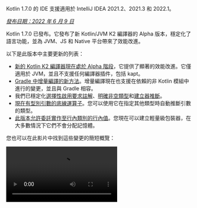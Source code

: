 [//]: # (title: Kotlin 1.7.0 有哪些新功能)

<tldr>
   <p>Kotlin 1.7.0 的 IDE 支援適用於 IntelliJ IDEA 2021.2、2021.3 和 2022.1。</p>
</tldr>

_[發布日期：2022 年 6 月 9 日](releases.md#release-details)_

Kotlin 1.7.0 已發布。它發布了新 Kotlin/JVM K2 編譯器的 Alpha 版本，穩定化了語言功能，並為 JVM、JS 和 Native 平台帶來了效能改進。

以下是此版本中主要更新的列表：

* [新的 Kotlin K2 編譯器現在處於 Alpha 階段](#new-kotlin-k2-compiler-for-the-jvm-in-alpha)，它提供了顯著的效能改進。它僅適用於 JVM，並且不支援任何編譯器插件，包括 kapt。
* [Gradle 中增量編譯的新方法](#a-new-approach-to-incremental-compilation)。增量編譯現在也支援在依賴的非 Kotlin 模組中進行的變更，並且與 Gradle 相容。
* 我們已穩定化[選擇性啟用要求註解](#stable-opt-in-requirements)、[明確非空類型](#stable-definitely-non-nullable-types)和[建立器推斷](#stable-builder-inference)。
* [現在有型別引數的底線運算子](#underscore-operator-for-type-arguments)。您可以使用它在指定其他類型時自動推斷引數的類型。
* [此版本允許委託實作至行內類別的行內值](#allow-implementation-by-delegegation-to-an-inlined-value-of-an-inline-class)。您現在可以建立輕量級包裝器，在大多數情況下它們不會分配記憶體。

您也可以在此影片中找到這些變更的簡短概覽：

<video src="https://www.youtube.com/v/54WEfLKtCGk" title="Kotlin 1.7.0 有哪些新功能"/>

## 新的 Kotlin K2 編譯器現在處於 JVM 的 Alpha 階段

此 Kotlin 版本引入了新 Kotlin K2 編譯器的 **Alpha** 版本。新編譯器旨在加速新語言功能的開發，統一 Kotlin 支援的所有平台，帶來效能改進，並提供編譯器擴充的 API。

我們已經發布了一些關於我們新編譯器及其優勢的詳細說明：

* [新 Kotlin 編譯器的發展之路](https://www.youtube.com/watch?v=iTdJJq_LyoY)
* [K2 編譯器：頂層視圖](https://www.youtube.com/watch?v=db19VFLZqJM)

需要指出的是，K2 編譯器 Alpha 版本主要著重於效能改進，並且它僅適用於 JVM 專案。它不支援 Kotlin/JS、Kotlin/Native 或其他多平台專案，並且不支援任何編譯器插件，包括 [kapt](kapt.md)。

我們的基準測試顯示了在內部專案上的一些出色結果：

| 專案       | 當前 Kotlin 編譯器效能 | 新 K2 Kotlin 編譯器效能 | 效能提升 |
|---------------|--------------------------|-------------------------|------------|
| Kotlin        | 2.2 KLOC/s               | 4.8 KLOC/s              | ~ x2.2     |
| YouTrack      | 1.8 KLOC/s               | 4.2 KLOC/s              | ~ x2.3     |
| IntelliJ IDEA | 1.8 KLOC/s               | 3.9 KLOC/s              | ~ x2.2     |
| Space         | 1.2 KLOC/s               | 2.8 KLOC/s              | ~ x2.3     |

> KLOC/s 效能數字代表編譯器每秒處理數千行程式碼的數量。
>
> {style="tip"}

您可以在您的 JVM 專案中查看效能提升，並與舊編譯器的結果進行比較。要啟用 Kotlin K2 編譯器，請使用以下編譯器選項：

```bash
-Xuse-k2
```

此外，K2 編譯器[包含許多錯誤修正](https://youtrack.jetbrains.com/issues/KT?q=tag:%20FIR-preview-qa%20%23Resolved)。請注意，即使此列表中**狀態：開放**的議題實際上也已在 K2 中修復。

接下來的 Kotlin 版本將改進 K2 編譯器的穩定性並提供更多功能，敬請期待！

如果您在使用 Kotlin K2 編譯器時遇到任何效能問題，請[向我們的問題追蹤器回報](https://kotl.in/issue)。

## 語言

Kotlin 1.7.0 引入了對委託實作和型別引數新底線運算子的支援。它還穩定化了先前版本中作為預覽版引入的幾個語言功能：

* [委託實作至行內類別的行內值](#allow-implementation-by-delegation-to-an-inlined-value-of-an-inline-class)
* [型別引數的底線運算子](#underscore-operator-for-type-arguments)
* [穩定版建立器推斷](#stable-builder-inference)
* [穩定版選擇性啟用要求](#stable-opt-in-requirements)
* [穩定版明確非空類型](#stable-definitely-non-nullable-types)

### 允許委託實作至行內類別的行內值

如果您想為值或類別實例建立輕量級包裝器，則需要手動實作所有介面方法。委託實作解決了這個問題，但它在 1.7.0 之前不適用於行內類別。此限制已移除，因此您現在可以建立輕量級包裝器，在大多數情況下它們不會分配記憶體。

```kotlin
interface Bar {
    fun foo() = "foo"
}

@JvmInline
value class BarWrapper(val bar: Bar): Bar by bar

fun main() {
    val bw = BarWrapper(object: Bar {})
    println(bw.foo())
}
```

### 型別引數的底線運算子

Kotlin 1.7.0 引入了型別引數的底線運算子 `_`。您可以使用它在指定其他類型時自動推斷型別引數：

```kotlin
abstract class SomeClass<T> {
    abstract fun execute(): T
}

class SomeImplementation : SomeClass<String>() {
    override fun execute(): String = "Test"
}

class OtherImplementation : SomeClass<Int>() {
    override fun execute(): Int = 42
}

object Runner {
    inline fun <reified S: SomeClass<T>, T> run(): T {
        return S::class.java.getDeclaredConstructor().newInstance().execute()
    }
}

fun main() {
    // 因為 SomeImplementation 衍生自 SomeClass<String>，所以 T 被推斷為 String
    val s = Runner.run<SomeImplementation, _>()
    assert(s == "Test")

    // 因為 OtherImplementation 衍生自 SomeClass<Int>，所以 T 被推斷為 Int
    val n = Runner.run<OtherImplementation, _>()
    assert(n == 42)
}
```

> 您可以在變數清單中的任何位置使用底線運算子來推斷型別引數。
>
{style="note"}

### 穩定版建立器推斷

建立器推斷是一種特殊類型的型別推斷，在呼叫泛型建立器函數時非常有用。它有助於編譯器使用其 lambda 引數中其他呼叫的型別資訊來推斷呼叫的型別引數。

從 1.7.0 開始，如果常規型別推斷無法在不指定 `-Xenable-builder-inference` 編譯器選項的情況下獲得足夠的型別資訊，則建立器推斷將自動啟用，該選項在 [1.6.0 中引入](whatsnew16.md#changes-to-builder-inference)。

[了解如何編寫自訂泛型建立器](using-builders-with-builder-inference.md)。

### 穩定版選擇性啟用要求

[選擇性啟用要求](opt-in-requirements.md)現在是[穩定版](components-stability.md)且不需要額外的編譯器組態。

在 1.7.0 之前，選擇性啟用功能本身需要引數 `-opt-in=kotlin.RequiresOptIn` 以避免警告。現在不再需要此引數；但是，您仍然可以使用編譯器引數 `-opt-in` 來選擇性啟用其他註解、[一個模組](opt-in-requirements.md#opt-in-a-module)。

### 穩定版明確非空類型

在 Kotlin 1.7.0 中，明確非空類型已升級為[穩定版](components-stability.md)。它們在擴充泛型 Java 類別和介面時提供了更好的互通性。

您可以使用新語法 `T & Any` 在使用位置將泛型型別參數標記為明確非空。這種語法形式來自[交集類型](https://en.wikipedia.org/wiki/Intersection_type)的表示法，現在僅限於 `&` 左側帶有可空上限的型別參數和右側帶有非空 `Any` 的型別參數：

```kotlin
fun <T> elvisLike(x: T, y: T & Any): T & Any = x ?: y

fun main() {
    // 正常
    elvisLike<String>("", "").length
    // 錯誤：'null' 不能是非空類型的值
    elvisLike<String>("", null).length

    // 正常
    elvisLike<String?>(null, "").length
    // 錯誤：'null' 不能是非空類型的值
    elvisLike<String?>(null, null).length
}
```

在 [this KEEP](https://github.com/Kotlin/KEEP/blob/master/proposals/definitely-non-nullable-types.md) 中了解有關明確非空類型的更多資訊。

## Kotlin/JVM

此版本為 Kotlin/JVM 編譯器帶來了效能改進和一個新的編譯器選項。此外，函數式介面建構函式的可呼叫引用已變得穩定。請注意，從 1.7.0 開始，Kotlin/JVM 編譯的預設目標版本是 `1.8`。

* [編譯器效能最佳化](#compiler-performance-optimizations)
* [新編譯器選項：-Xjdk-release](#new-compiler-option-xjdk-release)
* [函數式介面建構函式的穩定可呼叫引用](#stable-callable-references-to-functional-interface-constructors)
* [已移除 JVM 目標版本 1.6](#removed-jvm-target-version-1-6)

### 編譯器效能最佳化

Kotlin 1.7.0 為 Kotlin/JVM 編譯器帶來了效能改進。根據我們的基準測試，與 Kotlin 1.6.0 相比，編譯時間[平均減少了 10%](https://youtrack.jetbrains.com/issue/KT-48233/Switching-to-JVM-IR-backend-increases-compilation-time-by-more-t#focus=Comments-27-6114542.0-0)
。由於位元碼後處理的改進，大量使用行內函數的專案，例如[使用 `kotlinx.html` 的專案](https://youtrack.jetbrains.com/issue/KT-51416/Compilation-of-kotlinx-html-DSL-should-still-be-faster)
，將會編譯得更快。

### 新編譯器選項：-Xjdk-release

Kotlin 1.7.0 引入了一個新的編譯器選項 `-Xjdk-release`。此選項類似於 [javac 的命令列 `--release` 選項](http://openjdk.java.net/jeps/247)。`-Xjdk-release` 選項控制目標位元碼版本，並將類別路徑中 JDK 的 API 限制為指定的 Java 版本。例如，`kotlinc -Xjdk-release=1.8` 將不允許引用 `java.lang.Module`，即使依賴項中的 JDK 版本是 9 或更高版本。

> 此選項[不保證](https://youtrack.jetbrains.com/issue/KT-29974)對每個 JDK 發行版都有效。
>
{style="note"}

請在[此 YouTrack 議題](https://youtrack.jetbrains.com/issue/KT-29974/Add-a-compiler-option-Xjdk-release-similar-to-javac-s-release-to)中留下您的回饋。

### 函數式介面建構函式的穩定可呼叫引用

函數式介面建構函式的[可呼叫引用](reflection.md#callable-references)現在是[穩定版](components-stability.md)。了解如何[遷移](fun-interfaces.md#migration-from-an-interface-with-constructor-function-to-a-functional-interface)從帶有建構函式函數的介面到使用可呼叫引用的函數式介面。

請在 [YouTrack](https://youtrack.jetbrains.com/newissue?project=kt) 中報告您發現的任何問題。

### 已移除 JVM 目標版本 1.6

Kotlin/JVM 編譯的預設目標版本是 `1.8`。`1.6` 目標已移除。

請遷移到 JVM 目標 1.8 或更高版本。了解如何更新 JVM 目標版本適用於：

* [Gradle](gradle-compiler-options.md#attributes-specific-to-jvm)
* [Maven](maven.md#attributes-specific-to-jvm)
* [命令列編譯器](compiler-reference.md#jvm-target-version)

## Kotlin/Native

Kotlin 1.7.0 包含了對 Objective-C 和 Swift 互通性的變更，並穩定化了先前版本中引入的功能。它還為新記憶體管理器帶來了效能改進以及其他更新：

* [新記憶體管理器的效能改進](#performance-improvements-for-the-new-memory-manager)
* [與 JVM 和 JS IR 後端的統一編譯器插件 ABI](#unified-compiler-plugin-abi-with-jvm-and-js-ir-backends)
* [支援獨立 Android 可執行檔](#support-for-standalone-android-executables)
* [與 Swift async/await 的互通性：返回 Void 而不是 KotlinUnit](#interop-with-swift-async-await-returning-void-instead-of-kotlinunit)
* [禁止透過 Objective-C 橋接器傳遞未宣告的例外](#prohibited-undeclared-exceptions-through-objective-c-bridges)
* [改進的 CocoaPods 整合](#improved-cocoapods-integration)
* [覆寫 Kotlin/Native 編譯器下載 URL](#overriding-the-kotlin-native-compiler-download-url)

### 新記憶體管理器的效能改進

> 新的 Kotlin/Native 記憶體管理器處於 [Alpha](components-stability.md) 階段。
> 它可能在未來發生不相容的變更並需要手動遷移。
> 我們非常感謝您在 [YouTrack](https://youtrack.jetbrains.com/issue/KT-48525) 中提供回饋。
>
{style="note"}

新記憶體管理器仍處於 Alpha 階段，但它正在成為[穩定版](components-stability.md)。此版本為新記憶體管理器帶來了顯著的效能改進，尤其是在垃圾回收 (GC) 方面。具體來說，在 [1.6.20 中引入](whatsnew1620.md)的清掃階段並行實作現在預設啟用。這有助於減少應用程式因 GC 暫停的時間。新的 GC 排程器在選擇 GC 頻率方面表現更好，尤其對於較大的堆。

此外，我們特別優化了偵錯二進位檔，確保在記憶體管理器的實作程式碼中使用了適當的優化等級和連結時優化。這有助於我們在基準測試中將偵錯二進位檔的執行時間提高了約 30%。

嘗試在您的專案中使用新的記憶體管理器，看看它是如何運作的，並在 [YouTrack](https://youtrack.jetbrains.com/issue/KT-48525) 中與我們分享您的回饋。

### 與 JVM 和 JS IR 後端的統一編譯器插件 ABI

從 Kotlin 1.7.0 開始，Kotlin 多平台 Gradle 插件預設使用 Kotlin/Native 的可嵌入編譯器 Jar。此[功能在 1.6.0 中作為實驗性功能宣布](whatsnew16.md#unified-compiler-plugin-abi-with-jvm-and-js-ir-backends)，現在它已穩定且可使用。

這項改進對於函式庫作者來說非常方便，因為它改進了編譯器插件開發體驗。在此版本之前，您必須為 Kotlin/Native 提供單獨的構件，但現在您可以為 Native 和其他支援的平台使用相同的編譯器插件構件。

> 此功能可能需要插件開發人員對其現有插件採取遷移步驟。
>
> 了解如何在此 [YouTrack 議題](https://youtrack.jetbrains.com/issue/KT-48595)中準備您的插件以進行更新。
>
{style="warning"}

### 支援獨立 Android 可執行檔

Kotlin 1.7.0 為為 Android Native 目標產生標準可執行檔提供了全面支援。它[在 1.6.20 中引入](whatsnew1620.md#support-for-standalone-android-executables)，現在預設啟用。

如果您想回復到 Kotlin/Native 產生共用函式庫的先前行為，請使用以下設定：

```kotlin
binaryOptions["androidProgramType"] = "nativeActivity"
```

### 與 Swift async/await 的互通性：返回 Void 而不是 KotlinUnit

Kotlin `suspend` 函數現在在 Swift 中返回 `Void` 類型而不是 `KotlinUnit`。這是與 Swift 的 `async`/`await` 互通性改進的結果。此功能[在 1.6.20 中引入](whatsnew1620.md#interop-with-swift-async-await-returning-void-instead-of-kotlinunit)，此版本預設啟用此行為。

您不再需要使用 `kotlin.native.binary.unitSuspendFunctionObjCExport=proper` 屬性來為此類函數返回正確的類型。

### 禁止透過 Objective-C 橋接器傳遞未宣告的例外

當您從 Swift/Objective-C 程式碼呼叫 Kotlin 程式碼（反之亦然），並且此程式碼拋出例外時，它應該由發生例外的程式碼處理，除非您明確允許透過適當的轉換在語言之間轉發例外（例如，使用 `@Throws` 註解）。

以前，Kotlin 有另一種無意中的行為，即未宣告的例外在某些情況下可能會從一種語言「洩漏」到另一種語言。Kotlin 1.7.0 修復了這個問題，現在此類情況會導致程式終止。

因此，例如，如果您在 Kotlin 中有一個 `{ throw Exception() }` lambda 並從 Swift 中呼叫它，在 Kotlin 1.7.0 中，一旦例外到達 Swift 程式碼，它將立即終止。在以前的 Kotlin 版本中，此類例外可能會洩漏到 Swift 程式碼。

`@Throws` 註解繼續像以前一樣工作。

### 改進的 CocoaPods 整合

從 Kotlin 1.7.0 開始，如果您想在專案中整合 CocoaPods，您不再需要安裝 `cocoapods-generate` 插件。

以前，您需要安裝 CocoaPods 依賴管理器和 `cocoapods-generate` 插件才能使用 CocoaPods，例如，在 Kotlin 多平台行動專案中處理 [iOS 依賴項](https://www.jetbrains.com/help/kotlin-multiplatform-dev/multiplatform-ios-dependencies.html#with-cocoapods)。

現在設定 CocoaPods 整合更容易，我們解決了 `cocoapods-generate` 無法安裝在 Ruby 3 及更高版本上的問題。現在也支援在 Apple M1 上運作更好的最新 Ruby 版本。

了解如何設定[初始 CocoaPods 整合](https://www.jetbrains.com/help/kotlin-multiplatform-dev/multiplatform-cocoapods-overview.html#set-up-an-environment-to-work-with-cocoapods)。

### 覆寫 Kotlin/Native 編譯器下載 URL

從 Kotlin 1.7.0 開始，您可以自訂 Kotlin/Native 編譯器的下載 URL。當 CI 上的外部連結被禁止時，這非常有用。

要覆寫預設基本 URL `https://download.jetbrains.com/kotlin/native/builds`，請使用以下 Gradle 屬性：

```none
kotlin.native.distribution.baseDownloadUrl=https://example.com
```

> 下載器會將原生版本和目標作業系統附加到此基本 URL，以確保它下載實際的編譯器發行版。
>
{style="note"}

## Kotlin/JS

Kotlin/JS 正在對 [JS IR 編譯器後端](js-ir-compiler.md)進行進一步改進，以及其他可以改善您的開發體驗的更新：

* [新 IR 後端的效能改進](#performance-improvements-for-the-new-ir-backend)
* [使用 IR 時成員名稱的最小化](#minification-for-member-names-when-using-ir)
* [透過 IR 後端中的 polyfills 支援舊版瀏覽器](#support-for-older-browsers-via-polyfills-in-the-ir-backend)
* [從 js 表達式動態載入 JavaScript 模組](#dynamically-load-javascript-modules-from-js-expressions)
* [為 JavaScript 測試執行器指定環境變數](#specify-environment-variables-for-javascript-test-runners)

### 新 IR 後端的效能改進

此版本有一些主要的更新，應能改善您的開發體驗：

* Kotlin/JS 的增量編譯效能已顯著改進。構建 JS 專案所需時間更少。現在，在許多情況下，增量重建的效能應該與舊版後端大致相同。
* Kotlin/JS 最終捆綁包所需空間更少，因為我們顯著縮小了最終構件的大小。我們測量了某些大型專案的生產捆綁包大小比舊版後端減少了高達 20%。
* 介面的類型檢查已數量級地改進。
* Kotlin 產生更高品質的 JS 程式碼。

### 使用 IR 時成員名稱的最小化

Kotlin/JS IR 編譯器現在利用其關於 Kotlin 類別和函數之間關係的內部資訊，應用更有效的最小化，縮短函數、屬性和類別的名稱。這會縮小最終捆綁的應用程式。

這種最小化類型在您以生產模式構建 Kotlin/JS 應用程式時自動應用，並且預設啟用。要禁用成員名稱最小化，請使用 `-Xir-minimized-member-names` 編譯器標誌：

```kotlin
kotlin {
    js(IR) {
        compilations.all {
            compileKotlinTask.kotlinOptions.freeCompilerArgs += listOf("-Xir-minimized-member-names=false")
        }
    }
}
```

### 透過 IR 後端中的 polyfills 支援舊版瀏覽器

Kotlin/JS 的 IR 編譯器後端現在包含與舊版後端相同的 polyfills。這使得使用新編譯器編譯的程式碼可以在不支援 Kotlin 標準函式庫使用的所有 ES2015 方法的舊版瀏覽器中執行。只有專案實際使用的那些 polyfills 會包含在最終捆綁包中，這最大限度地減少了它們對捆綁包大小的潛在影響。

此功能在使用 IR 編譯器時預設啟用，您無需進行配置。

### 從 js 表達式動態載入 JavaScript 模組

在使用 JavaScript 模組時，大多數應用程式使用靜態導入，其使用已透過 [JavaScript 模組整合](js-modules.md)涵蓋。然而，Kotlin/JS 缺少一種機制來在應用程式中於執行時動態載入 JavaScript 模組。

從 Kotlin 1.7.0 開始，JavaScript 的 `import` 陳述式在 `js` 區塊中得到支援，允許您在執行時動態將套件引入您的應用程式：

```kotlin
val myPackage = js("import('my-package')")
```

### 為 JavaScript 測試執行器指定環境變數

為了調整 Node.js 套件解析或將外部資訊傳遞給 Node.js 測試，您現在可以指定 JavaScript 測試執行器使用的環境變數。要定義環境變數，請在建置腳本的 `testTask` 區塊中使用帶有鍵值對的 `environment()` 函數：

```kotlin
kotlin {
    js {
        nodejs {
            testTask {
                environment("key", "value")
            }
        }
    }
}
```

## 標準函式庫

在 Kotlin 1.7.0 中，標準函式庫收到了一系列變更和改進。它們引入了新功能，穩定化了實驗性功能，並統一了 Native、JS 和 JVM 命名捕獲群組的支援：

* [min() 和 max() 集合函數返回非空值](#min-and-max-collection-functions-return-as-non-nullable)
* [特定索引處的正規表達式匹配](#regular-expression-matching-at-specific-indices)
* [擴展對先前語言和 API 版本的支援](#extended-support-for-previous-language-and-api-versions)
* [透過反射存取註解](#access-to-annotations-via-reflection)
* [穩定版深度遞迴函數](#stable-deep-recursive-functions)
* [基於行內類別的預設時間來源時間標記](#time-marks-based-on-inline-classes-for-default-time-source)
* [Java Optional 的新實驗性擴展函數](#new-experimental-extension-functions-for-java-optionals)
* [JS 和 Native 中對命名捕獲群組的支援](#support-for-named-capturing-groups-in-js-and-native)

### min() 和 max() 集合函數返回非空值

在 [Kotlin 1.4.0](whatsnew14.md) 中，我們將 `min()` 和 `max()` 集合函數重新命名為 `minOrNull()` 和 `maxOrNull()`。這些新名稱更好地反映了它們的行為 — 如果接收器集合為空則返回 null。它還有助於使函數行為與整個 Kotlin 集合 API 中使用的命名慣例保持一致。

`minBy()`、`maxBy()`、`minWith()` 和 `maxWith()` 也是如此，它們都在 Kotlin 1.4.0 中獲得了其 *OrNull() 同義詞。受此變更影響的舊函數已逐步棄用。

Kotlin 1.7.0 重新引入了原始函數名稱，但帶有非空返回類型。新的 `min()`、`max()`、`minBy()`、`maxBy()`、`minWith()` 和 `maxWith()` 函數現在嚴格返回集合元素或拋出例外。

```kotlin
fun main() {
    val numbers = listOf<Int>()
    println(numbers.maxOrNull()) // "null"
    println(numbers.max()) // "Exception in... Collection is empty."
}
```

### 特定索引處的正規表達式匹配

在 [1.5.30 中引入](whatsnew1530.md#matching-with-regex-at-a-particular-position)的 `Regex.matchAt()` 和 `Regex.matchesAt()` 函數現在是穩定版。它們提供了一種檢查正規表達式是否在 `String` 或 `CharSequence` 中的特定位置具有精確匹配的方法。

`matchesAt()` 檢查匹配並返回布林結果：

```kotlin
fun main() {
    val releaseText = "Kotlin 1.7.0 is on its way!"
    // 正規表達式：一位數字，點，一位數字，點，一位或多位數字
    val versionRegex = "\\d[.]\\d[.]\\d+".toRegex()

    println(versionRegex.matchesAt(releaseText, 0)) // "false"
    println(versionRegex.matchesAt(releaseText, 7)) // "true"
}
```

`matchAt()` 如果找到匹配則返回匹配，否則返回 `null`：

```kotlin
fun main() {
    val releaseText = "Kotlin 1.7.0 is on its way!"
    val versionRegex = "\\d[.]\\d[.]\\d+".toRegex()

    println(versionRegex.matchAt(releaseText, 0)) // "null"
    println(versionRegex.matchAt(releaseText, 7)?.value) // "1.7.0"
}
```

我們非常感謝您對此 [YouTrack 議題](https://youtrack.jetbrains.com/issue/KT-34021)的回饋。

### 擴展對先前語言和 API 版本的支援

為了支援函式庫作者開發旨在可在廣泛的舊版 Kotlin 中使用的函式庫，並解決主要 Kotlin 版本發布頻率增加的問題，我們擴展了對先前語言和 API 版本的支援。

透過 Kotlin 1.7.0，我們支援三個而不是兩個先前的語言和 API 版本。這意味著 Kotlin 1.7.0 支援開發目標為 Kotlin 1.4.0 或更低版本的函式庫。有關向下相容性的更多資訊，請參閱[相容性模式](compatibility-modes.md)。

### 透過反射存取註解

首次[在 1.6.0 中引入](whatsnew16.md#repeatable-annotations-with-runtime-retention-for-1-8-jvm-target)的 [`KAnnotatedElement.findAnnotations()`](https://kotlinlang.org/api/latest/jvm/stdlib/kotlin.reflect.full/find-annotations.html) 擴展函數現在是[穩定版](components-stability.md)。這個[反射](reflection.md)函數返回元素上給定類型的所有註解，包括單獨應用和重複的註解。

```kotlin
@Repeatable
annotation class Tag(val name: String)

@Tag("First Tag")
@Tag("Second Tag")
fun taggedFunction() {
    println("I'm a tagged function!")
}

fun main() {
    val x = ::taggedFunction
    val foo = x as KAnnotatedElement
    println(foo.findAnnotations<Tag>()) // [@Tag(name=First Tag), @Tag(name=Second Tag)]
}
```

### 穩定版深度遞迴函數

深度遞迴函數自 [Kotlin 1.4.0](https://blog.jetbrains.com/kotlin/2020/07/kotlin-1-4-rc-debugging-coroutines/#Defining_deep_recursive_functions_using_coroutines) 以來一直作為實驗性功能提供，現在它們在 Kotlin 1.7.0 中是[穩定版](components-stability.md)。使用 `DeepRecursiveFunction`，您可以定義一個將其堆疊保留在堆上而不是使用實際呼叫堆疊的函數。這允許您執行非常深的遞迴計算。要呼叫深度遞迴函數，請 `invoke` 它。

在此範例中，深度遞迴函數用於遞迴計算二元樹的深度。即使此範例函數遞迴呼叫自身 100,000 次，也不會拋出 `StackOverflowError`：

```kotlin
class Tree(val left: Tree?, val right: Tree?)

val calculateDepth = DeepRecursiveFunction<Tree?, Int> { t ->
    if (t == null) 0 else maxOf(
        callRecursive(t.left),
        callRecursive(t.right)
    ) + 1
}

fun main() {
    // 產生深度為 100_000 的樹
    val deepTree = generateSequence(Tree(null, null)) { prev ->
        Tree(prev, null)
    }.take(100_000).last()

    println(calculateDepth(deepTree)) // 100000
}
```

考慮在您的程式碼中使用深度遞迴函數，如果您的遞迴深度超過 1000 次呼叫。

### 基於行內類別的預設時間來源時間標記

Kotlin 1.7.0 透過將 `TimeSource.Monotonic` 返回的時間標記變更為行內值類別來改進時間測量功能的效能。這意味著呼叫 `markNow()`、`elapsedNow()`、`measureTime()` 和 `measureTimedValue()` 等函數不會為其 `TimeMark` 實例分配包裝器類別。特別是當測量屬於熱路徑的程式碼片段時，這有助於最大程度地減少測量對效能的影響：

```kotlin
@OptIn(ExperimentalTime::class)
fun main() {
    val mark = TimeSource.Monotonic.markNow() // 返回的 `TimeMark` 是行內類別
    val elapsedDuration = mark.elapsedNow()
}
```

> 此最佳化僅在靜態已知取得 `TimeMark` 的時間來源為 `TimeSource.Monotonic` 時才可用。
>
{style="note"}

### Java Optional 的新實驗性擴展函數

Kotlin 1.7.0 附帶了新的便利函數，可簡化在 Java 中使用 `Optional` 類別。這些新函數可用於解包和轉換 JVM 上的可選物件，並有助於使 Java API 的使用更簡潔。

`getOrNull()`、`getOrDefault()` 和 `getOrElse()` 擴展函數允許您在 `Optional` 存在時獲取其值。否則，您將分別獲得 `null`、預設值或由函數返回的值：

```kotlin
val presentOptional = Optional.of("I'm here!")

println(presentOptional.getOrNull())
// "I'm here!"

val absentOptional = Optional.empty<String>()

println(absentOptional.getOrNull())
// null
println(absentOptional.getOrDefault("Nobody here!"))
// "Nobody here!"
println(absentOptional.getOrElse {
    println("Optional was absent!")
    "Default value!"
})
// "Optional was absent!"
// "Default value!"
```

`toList()`、`toSet()` 和 `asSequence()` 擴展函數將存在的 `Optional` 值轉換為列表、集合或序列，否則返回空集合。`toCollection()` 擴展函數將 `Optional` 值附加到已存在的目標集合：

```kotlin
val presentOptional = Optional.of("I'm here!")
val absentOptional = Optional.empty<String>()
println(presentOptional.toList() + "," + absentOptional.toList())
// ["I'm here!"], []
println(presentOptional.toSet() + "," + absentOptional.toSet())
// ["I'm here!"], []
val myCollection = mutableListOf<String>()
absentOptional.toCollection(myCollection)
println(myCollection)
// []
presentOptional.toCollection(myCollection)
println(myCollection)
// ["I'm here!"]
val list = listOf(presentOptional, absentOptional).flatMap { it.asSequence() }
println(list)
// ["I'm here!"]
```

這些擴展函數在 Kotlin 1.7.0 中作為實驗性功能引入。您可以在 [this KEEP](https://github.com/Kotlin/KEEP/pull/291) 中了解有關 `Optional` 擴展的更多資訊。一如既往，我們歡迎您在 [Kotlin 問題追蹤器](https://kotl.in/issue)中提供回饋。

### JS 和 Native 中對命名捕獲群組的支援

從 Kotlin 1.7.0 開始，命名捕獲群組不僅在 JVM 上受支援，而且在 JS 和 Native 平台上也受支援。

要為捕獲群組命名，請在您的正規表達式中使用 `(?<name>group)` 語法。要獲取群組匹配的文本，請呼叫新引入的 [`MatchGroupCollection.get()`](https://kotlinlang.org/api/latest/jvm/stdlib/kotlin.text/get.html) 函數並傳遞群組名稱。

#### 按名稱檢索匹配群組值

考慮這個用於匹配城市座標的範例。要獲取正規表達式匹配的群組集合，請使用 [`groups`](https://kotlinlang.org/api/latest/jvm/stdlib/kotlin.text/-match-result/groups.html)。比較按其編號 (索引) 和按其名稱使用 `value` 檢索群組內容：

```kotlin
fun main() {
    val regex = "\\b(?<city>[A-Za-z\\s]+),\\s(?<state>[A-Z]{2}):\\s(?<areaCode>[0-9]{3})\\b".toRegex()
    val input = "Coordinates: Austin, TX: 123"
    val match = regex.find(input)!!
    println(match.groups["city"]?.value) // "Austin" — 按名稱
    println(match.groups[2]?.value) // "TX" — 按編號
}
```

#### 命名反向引用

您現在還可以在反向引用群組時使用群組名稱。反向引用匹配之前由捕獲群組匹配的相同文本。為此，請在您的正規表達式中使用 `\k<name>` 語法：

```kotlin
fun backRef() {
    val regex = "(?<title>\\w+), yes \\k<title>".toRegex()
    val match = regex.find("Do you copy? Sir, yes Sir!")!!
    println(match.value) // "Sir, yes Sir"
    println(match.groups["title"]?.value) // "Sir"
}
```

#### 替換表達式中的命名群組

命名群組引用可用於替換表達式。考慮 [`replace()`](https://kotlinlang.org/api/latest/jvm/stdlib/kotlin.text/-regex/replace.html) 函數，它將輸入中指定正規表達式的所有出現替換為替換表達式，以及 [`replaceFirst()`](https://kotlinlang.org/api/latest/jvm/stdlib/kotlin.text/-regex/replace-first.html) 函數，它僅替換第一個匹配。

替換字串中 `${name}` 的出現將替換為與帶指定名稱的捕獲群組對應的子序列。您可以比較按名稱和索引的群組引用中的替換：

```kotlin
fun dateReplace() {
    val dateRegex = Regex("(?<dd>\\d{2})-(?<mm>\\d{2})-(?<yyyy>\\d{4})")
    val input = "Date of birth: 27-04-2022"
    println(dateRegex.replace(input, "\${yyyy}-\${mm}-\${dd}")) // "Date of birth: 2022-04-27" — 按名稱
    println(dateRegex.replace(input, "\$3-\$2-\$1")) // "Date of birth: 2022-04-27" — 按編號
}
```

## Gradle

此版本引入了新的建置報告、對 Gradle 插件變體的支援、kapt 中的新統計資料等等：

* [增量編譯的新方法](#a-new-approach-to-incremental-compilation)
* [追蹤編譯器效能的新建置報告](#build-reports-for-kotlin-compiler-tasks)
* [Gradle 和 Android Gradle 插件的最低支援版本變更](#bumping-minimum-supported-versions)
* [支援 Gradle 插件變體](#support-for-gradle-plugin-variants)
* [Kotlin Gradle 插件 API 中的更新](#updates-in-the-kotlin-gradle-plugin-api)
* [透過插件 API 提供 sam-with-receiver 插件](#the-sam-with-receiver-plugin-is-available-via-the-plugins-api)
* [編譯任務中的變更](#changes-in-compile-tasks)
* [kapt 中每個註解處理器產生檔案的新統計資料](#statistics-of-generated-files-by-each-annotation-processor-in-kapt)
* [kotlin.compiler.execution.strategy 系統屬性的棄用](#deprecation-of-the-kotlin-compiler-execution-strategy-system-property)
* [移除棄用選項、方法和插件](#removal-of-deprecated-options-methods-and-plugins)

### 增量編譯的新方法

> 增量編譯的新方法是[實驗性](components-stability.md)的。它可能隨時被移除或更改。
> 需要選擇性啟用 (請參閱下面的詳細資訊)。我們鼓勵您僅將其用於評估目的，我們非常感謝您在 [YouTrack](https://youtrack.jetbrains.com/issues/KT) 中提供回饋。
>
{style="warning"}

在 Kotlin 1.7.0 中，我們重新設計了跨模組變更的增量編譯。現在，增量編譯也支援在依賴的非 Kotlin 模組中進行的變更，並且與 [Gradle 建置快取](https://docs.gradle.org/current/userguide/build_cache.html)相容。編譯避免的支援也得到了改進。

如果您使用建置快取或經常在非 Kotlin Gradle 模組中進行變更，我們預計您將從這種新方法中獲得最顯著的效益。我們對 `kotlin-gradle-plugin` 模組的 Kotlin 專案測試顯示，快取命中後的變更改進超過 80%。

要嘗試這種新方法，請在 `gradle.properties` 中設定以下選項：

```none
kotlin.incremental.useClasspathSnapshot=true
```

> 增量編譯的新方法目前僅適用於 Gradle 建置系統中的 JVM 後端。
>
{style="note"}

在[這篇部落格文章](https://blog.jetbrains.com/kotlin/2022/07/a-new-approach-to-incremental-compilation-in-kotlin/)中了解增量編譯新方法的底層實作方式。

我們的計劃是穩定化這項技術並新增對其他後端（例如 JS）和建置系統的支援。我們非常感謝您在 [YouTrack](https://youtrack.jetbrains.com/issues/KT) 中報告您在此編譯方案中遇到的任何問題或奇怪行為。謝謝！

Kotlin 團隊非常感謝 [Ivan Gavrilovic](https://github.com/gavra0)、[Hung Nguyen](https://github.com/hungvietnguyen)、[Cédric Champeau](https://github.com/melix) 和其他外部貢獻者的幫助。

### 追蹤編譯器效能的新建置報告

> Kotlin 建置報告是[實驗性](components-stability.md)的。它們可能隨時被移除或更改。
> 需要選擇性啟用 (請參閱下面的詳細資訊)。僅將它們用於評估目的。我們感謝您在 [YouTrack](https://youtrack.jetbrains.com/issues/KT) 中提供對它們的回饋。
>
{style="warning"}

Kotlin 1.7.0 引入了有助於追蹤編譯器效能的建置報告。報告包含不同編譯階段的持續時間以及編譯無法增量的原因。

當您想調查編譯器任務的問題時，建置報告非常有用，例如：

* 當 Gradle 建置耗時過多，並且您想了解效能不佳的根本原因時。
* 當同一專案的編譯時間不同，有時需要幾秒鐘，有時需要幾分鐘時。

要啟用建置報告，請在 `gradle.properties` 中宣告儲存建置報告輸出的位置：

```none
kotlin.build.report.output=file
```

以下值（及其組合）可用：

* `file` 將建置報告儲存在本機檔案中。
* `build_scan` 將建置報告儲存在 [build scan](https://scans.gradle.com/) 的 `custom values` 部分。

  > Gradle Enterprise 插件限制自訂值的數量及其長度。在大型專案中，某些值可能會遺失。
  >
  {style="note"}

* `http` 使用 HTTP(S) 發佈建置報告。POST 方法以 JSON 格式傳送指標。資料可能會因版本而異。您可以在 [Kotlin 儲存庫](https://github.com/JetBrains/kotlin/blob/master/libraries/tools/kotlin-gradle-plugin/src/common/kotlin/org/jetbrains/kotlin/gradle/report/data/GradleCompileStatisticsData.kt)中查看傳送資料的當前版本。

有兩種常見情況，分析長時間執行編譯的建置報告可以幫助您解決：

* 建置不是增量的。分析原因並解決潛在問題。
* 建置是增量的，但耗時過多。嘗試重新組織原始碼檔案 — 分割大檔案，將單獨的類別儲存在不同檔案中，重構大型類別，在不同檔案中宣告頂層函數等等。

在[這篇部落格文章](https://blog.jetbrains.com/kotlin/2022/06/introducing-kotlin-build-reports/)中了解有關新建置報告的更多資訊。

歡迎您嘗試在您的基礎設施中使用建置報告。如果您有任何回饋，遇到任何問題，或想提出改進建議，請隨時在我們的[問題追蹤器](https://youtrack.jetbrains.com/newIssue)中報告。謝謝！

### Gradle 和 Android Gradle 插件的最低支援版本變更

從 Kotlin 1.7.0 開始，最低支援的 Gradle 版本是 6.7.1。我們不得不[提高版本](https://youtrack.jetbrains.com/issue/KT-49733/Bump-minimal-supported-Gradle-version-to-6-7-1)以支援 [Gradle 插件變體](#support-for-gradle-plugin-variants)和新的 Gradle API。未來，由於 Gradle 插件變體功能，我們不應該再像以前那樣頻繁地提高最低支援版本。

此外，最低支援的 Android Gradle 插件版本現在是 3.6.4。

### 支援 Gradle 插件變體

Gradle 7.0 為 Gradle 插件作者引入了一項新功能 — [帶變體的插件](https://docs.gradle.org/7.0/userguide/implementing_gradle_plugins.html#plugin-with-variants)。此功能使得在新增對新 Gradle 功能的支援的同時，更容易維護與 7.1 以下 Gradle 版本的相容性。了解有關 [Gradle 中變體選擇](https://docs.gradle.org/current/userguide/variant_model.html)的更多資訊。

透過 Gradle 插件變體，我們可以為不同的 Gradle 版本發布不同的 Kotlin Gradle 插件變體。目標是在 `main` 變體中支援基本 Kotlin 編譯，這對應於 Gradle 的最舊支援版本。每個變體將具有來自相應版本的 Gradle 功能實作。最新的變體將支援最廣泛的 Gradle 功能集。透過這種方法，我們可以擴展對功能有限的舊版 Gradle 的支援。

目前，Kotlin Gradle 插件只有兩種變體：

* `main` 適用於 Gradle 6.7.1–6.9.3 版
* `gradle70` 適用於 Gradle 7.0 及更高版本

在未來的 Kotlin 版本中，我們可能會增加更多。

要檢查您的建置使用哪個變體，請啟用 [`--info` 記錄級別](https://docs.gradle.org/current/userguide/logging.html#sec:choosing_a_log_level)並在輸出中查找以 `Using Kotlin Gradle plugin` 開頭的字串，例如 `Using Kotlin Gradle plugin main variant`。

> 以下是一些 Gradle 中變體選擇已知問題的解決方法：
> * [pluginManagement 中的 ResolutionStrategy 不適用於多變體插件](https://github.com/gradle/gradle/issues/20545)
> * [當插件作為 `buildSrc` 通用依賴項添加時，插件變體被忽略](https://github.com/gradle/gradle/issues/20847)
>
{style="note"}

請在[此 YouTrack 議題](https://youtrack.jetbrains.com/issue/KT-49227/Support-Gradle-plugins-variants)中留下您的回饋。

### Kotlin Gradle 插件 API 中的更新

Kotlin Gradle 插件 API 構件收到了一些改進：

* 新增了帶有使用者可配置輸入的 Kotlin/JVM 和 Kotlin/kapt 任務的介面。
* 新增了 `KotlinBasePlugin` 介面，所有 Kotlin 插件都繼承自它。當您想在應用任何 Kotlin Gradle 插件（JVM、JS、多平台、Native 和其他平台）時觸發一些組態動作時，請使用此介面：

  ```kotlin
  project.plugins.withType<org.jetbrains.kotlin.gradle.plugin.KotlinBasePlugin>() {
      // 在此處配置您的動作
  }
  ```
  您可以[在此 YouTrack 議題](https://youtrack.jetbrains.com/issue/KT-48008/Consider-offering-a-KotlinBasePlugin)中留下關於 `KotlinBasePlugin` 的回饋。

* 我們為 Android Gradle 插件奠定了基礎，以便在自身內部配置 Kotlin 編譯，這意味著您無需將 Kotlin Android Gradle 插件新增到您的建置中。
  請關注 [Android Gradle 插件發布公告](https://developer.android.com/studio/releases/gradle-plugin)以了解新增的支援並嘗試一下！

### 透過插件 API 提供 sam-with-receiver 插件

[sam-with-receiver 編譯器插件](sam-with-receiver-plugin.md)現在可透過 [Gradle 插件 DSL](https://docs.gradle.org/current/userguide/plugins.html#sec:plugins_block) 取得：

```kotlin
plugins {
    id("org.jetbrains.kotlin.plugin.sam.with.receiver") version "$kotlin_version"
}
```

### 編譯任務中的變更

此版本中編譯任務收到了大量變更：

* Kotlin 編譯任務不再繼承 Gradle 的 `AbstractCompile` 任務。它們僅繼承 `DefaultTask`。
* `AbstractCompile` 任務具有 `sourceCompatibility` 和 `targetCompatibility` 輸入。由於不再繼承 `AbstractCompile` 任務，這些輸入在 Kotlin 使用者腳本中不再可用。
* `SourceTask.stableSources` 輸入不再可用，您應該使用 `sources` 輸入。`setSource(...)` 方法仍然可用。
* 所有編譯任務現在都使用 `libraries` 輸入來表示編譯所需的函式庫列表。`KotlinCompile` 任務仍然具有棄用的 Kotlin 屬性 `classpath`，該屬性將在未來版本中移除。
* 編譯任務仍然實作 `PatternFilterable` 介面，該介面允許過濾 Kotlin 原始碼。`sourceFilesExtensions` 輸入已移除，改為使用 `PatternFilterable` 方法。
* 棄用的 `Gradle destinationDir: File` 輸出已替換為 `destinationDirectory: DirectoryProperty` 輸出。
* Kotlin/Native `AbstractNativeCompile` 任務現在繼承 `AbstractKotlinCompileTool` 基底類別。這是將 Kotlin/Native 建置工具整合到所有其他工具的初步步驟。

請在[此 YouTrack 議題](https://youtrack.jetbrains.com/issue/KT-32805)中留下您的回饋。

### kapt 中每個註解處理器產生檔案的新統計資料

`kotlin-kapt` Gradle 插件已經[報告每個處理器的效能統計資料](https://github.com/JetBrains/kotlin/pull/4280)。從 Kotlin 1.7.0 開始，它還可以報告每個註解處理器產生檔案數量的統計資料。

這對於追蹤建置中是否存在未使用的註解處理器非常有用。您可以使用產生的報告來查找觸發不必要註解處理器的模組，並更新模組以防止此情況。

分兩步啟用統計資料：

* 在您的 `build.gradle.kts` 中將 `showProcessorStats` 標誌設定為 `true`：

  ```kotlin
  kapt {
      showProcessorStats = true
  }
  ```

* 在您的 `gradle.properties` 中將 `kapt.verbose` Gradle 屬性設定為 `true`：
  
  ```none
  kapt.verbose=true
  ```

> 您也可以透過[命令列選項 `verbose`](kapt.md#use-in-cli) 啟用詳細輸出。
>
{style="note"}

統計資料將以 `info` 等級顯示在日誌中。您將看到 `Annotation processor stats:` 行，其後是每個註解處理器的執行時間統計資料。在這些行之後，將有 `Generated files report:` 行，其後是每個註解處理器產生檔案數量的統計資料。例如：

```text
[INFO] Annotation processor stats:
[INFO] org.mapstruct.ap.MappingProcessor: total: 290 ms, init: 1 ms, 3 round(s): 289 ms, 0 ms, 0 ms
[INFO] Generated files report:
[INFO] org.mapstruct.ap.MappingProcessor: total sources: 2, sources per round: 2, 0, 0
```

請在[此 YouTrack 議題](https://youtrack.jetbrains.com/issue/KT-51132/KAPT-Support-reporting-the-number-of-generated-files-by-each-ann)中留下您的回饋。

### kotlin.compiler.execution.strategy 系統屬性的棄用

Kotlin 1.6.20 引入了[用於定義 Kotlin 編譯器執行策略的新屬性](whatsnew1620.md#properties-for-defining-kotlin-compiler-execution-strategy)。在 Kotlin 1.7.0 中，舊系統屬性 `kotlin.compiler.execution.strategy` 已開始棄用週期，改用新屬性。

當使用 `kotlin.compiler.execution.strategy` 系統屬性時，您將收到警告。此屬性將在未來版本中刪除。要保留舊行為，請用同名的 Gradle 屬性替換系統屬性。您可以在 `gradle.properties` 中執行此操作，例如：

```none
kotlin.compiler.execution.strategy=out-of-process
```

您還可以使用編譯任務屬性 `compilerExecutionStrategy`。在 [Gradle 頁面](gradle-compilation-and-caches.md#defining-kotlin-compiler-execution-strategy)上了解更多資訊。

### 移除棄用選項、方法和插件

#### 移除 useExperimentalAnnotation 方法

在 Kotlin 1.7.0 中，我們完成了 `useExperimentalAnnotation` Gradle 方法的棄用週期。請改用 `optIn()` 來選擇性啟用在模組中使用 API。

例如，如果您的 Gradle 模組是多平台的：

```kotlin
sourceSets {
    all {
        languageSettings.optIn("org.mylibrary.OptInAnnotation")
    }
}
```

在 Kotlin 中了解有關[選擇性啟用要求](opt-in-requirements.md)的更多資訊。

#### 移除棄用的編譯器選項

我們已完成幾個編譯器選項的棄用週期：

* `kotlinOptions.jdkHome` 編譯器選項在 1.5.30 中棄用，並已在當前版本中移除。如果 Gradle 建置包含此選項，現在將失敗。我們鼓勵您使用 [Java 工具鏈](whatsnew1530.md#support-for-java-toolchains)，它自 Kotlin 1.5.30 起已受支援。
* 棄用的 `noStdlib` 編譯器選項也已移除。Gradle 插件使用 `kotlin.stdlib.default.dependency=true` 屬性來控制 Kotlin 標準函式庫是否存在。

> 編譯器引數 `-jdkHome` 和 `-no-stdlib` 仍然可用。
>
{style="note"}

#### 移除棄用的插件

在 Kotlin 1.4.0 中，`kotlin2js` 和 `kotlin-dce-plugin` 插件被棄用，它們已在此版本中移除。請改用新的 `org.jetbrains.kotlin.js` 插件而不是 `kotlin2js`。無用程式碼移除 (DCE) 只有在 Kotlin/JS Gradle 插件正確配置時才會運作。

在 Kotlin 1.6.0 中，我們將 `KotlinGradleSubplugin` 類別的棄用等級變更為 `ERROR`。開發人員使用此類別編寫編譯器插件。在此版本中，[此類別已移除](https://youtrack.jetbrains.com/issue/KT-48831/)。請改用 `KotlinCompilerPluginSupportPlugin` 類別。

> 最佳實踐是在整個專案中使用 1.7.0 及更高版本的 Kotlin 插件。
>
{style="tip"}

#### 移除棄用的協程 DSL 選項和屬性

我們移除了棄用的 `kotlin.experimental.coroutines` Gradle DSL 選項和 `gradle.properties` 中使用的 `kotlin.coroutines` 屬性。現在您只需使用[暫停函數](coroutines-basics.md#extract-function-refactoring)或[將 `kotlinx.coroutines` 依賴項新增](gradle-configure-project.md#set-a-dependency-on-a-kotlinx-library)到您的建置腳本中即可。

在[協程指南](coroutines-guide.md)中了解有關協程的更多資訊。

#### 移除工具鏈擴展方法中的類型轉換

在 Kotlin 1.7.0 之前，當使用 Kotlin DSL 配置 Gradle 工具鏈時，您必須執行類型轉換為 `JavaToolchainSpec` 類別：

```kotlin
kotlin {
    jvmToolchain {
        (this as JavaToolchainSpec).languageVersion.set(JavaLanguageVersion.of(<MAJOR_JDK_VERSION>)
    }
}
```

現在，您可以省略 `(this as JavaToolchainSpec)` 部分：

```kotlin
kotlin {
    jvmToolchain {
        languageVersion.set(JavaLanguageVersion.of(<MAJOR_JDK_VERSION>)
    }
}
```

## 遷移到 Kotlin 1.7.0

### 安裝 Kotlin 1.7.0

IntelliJ IDEA 2022.1 和 Android Studio Chipmunk (212) 會自動建議將 Kotlin 插件更新到 1.7.0。

> 對於 IntelliJ IDEA 2022.2，以及 Android Studio Dolphin (213) 或 Android Studio Electric Eel (221)，Kotlin 插件 1.7.0 將隨即將推出的 IntelliJ IDEA 和 Android Studio 更新一同提供。
> 
{style="note"}

新的命令列編譯器可在 [GitHub 發布頁面](https://github.com/JetBrains/kotlin/releases/tag/v1.7.0)下載。

### 遷移現有專案或使用 Kotlin 1.7.0 開始新專案

* 要將現有專案遷移到 Kotlin 1.7.0，請將 Kotlin 版本更改為 `1.7.0` 並重新導入您的 Gradle 或 Maven 專案。[了解如何更新到 Kotlin 1.7.0](releases.md#update-to-a-new-kotlin-version)。

* 要使用 Kotlin 1.7.0 開始新專案，請更新 Kotlin 插件並從 **File** | **New** | **Project** 執行專案精靈。

### Kotlin 1.7.0 相容性指南

Kotlin 1.7.0 是一個[功能發行版](kotlin-evolution-principles.md#language-and-tooling-releases)，因此可能會帶來與您為早期語言版本編寫的程式碼不相容的變更。在 [Kotlin 1.7.0 相容性指南](compatibility-guide-17.md)中找到此類變更的詳細列表。